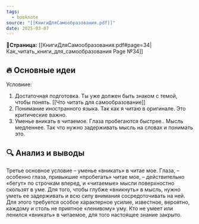 ```yaml
---
tags:
  - booknote
source: "[[КнигиДляСамообразования.pdf]]"
date: 2025-03-07
---
```

**📝Страница:** [[КнигиДляСамообразования.pdf#page=34|Как_читать_книги_для_самообразования Page №34]]  

## 🔥 Основные идеи 
Условиие:
1) Достаточная подготовка. Ты уже должен быть знаком с темой, чтобы понять. [[Что читать для самообразование]]
2) Понимание иностранного языка. Так как я читаю в оригинале. Это критические важно.
3) Уменье вникать в читаемое. Глаза пробегаются быстрее.. Мысль медленнее. Так что нужно задерживать мысль на словах и понимать это. 


## 🔍 Анализ и выводы  
Третье основное условие – уменье «вникать» в читае мое. Глаза, – особенно глаза, привыкшие «пробегать» читае мое, – действительно «бегут» по строчкам вперед, и «читаемые» мысли поверхностно скользят в уме. Для того, чтобы глубже «вникнуть» в мысль, нужно уметь ее задерживать и всю силу внимания сосредоточивать на ней. Для этого требуется особое характерное усилие, известное, вероятно, каждому и столь не приятное «ленивому» уму. Кто не умеет или ленился «вникать» в читаемое, для того настоящее знание закрыто.





